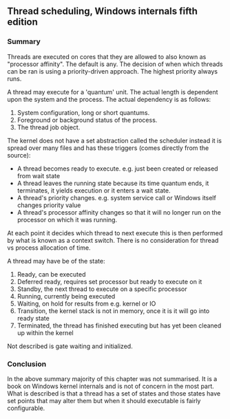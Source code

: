 ## Thread scheduling, Windows internals fifth edition
### Summary

Threads are executed on cores that they are allowed to also known as "processor affinity". The default is any.
The decision of when which threads can be ran is using a priority-driven approach. The highest priority always runs.

A thread may execute for a 'quantum' unit. The actual length is dependent upon the system and the process.
The actual dependency is as follows:

1. System configuration, long or short quantums.
2. Foreground or background status of the process.
3. The thread job object.

The kernel does not have a set abstraction called the scheduler instead it is spread over many files and has these triggers (comes directly from the source):

- A thread becomes ready to execute.
  e.g. just been created or released from wait state
- A thread leaves the running state because its time quantum ends, it terminates, it yields execution or it enters a wait state.
- A thread's priority changes.
  e.g. system service call or Windows itself changes priority value
- A thread's processor affinity changes so that it will no longer run on the processor on which it was running.

At each point it decides which thread to next execute this is then performed by what is known as a context switch.
There is no consideration for thread vs process allocation of time.

A thread may have be of the state:

1. Ready, can be executed
2. Deferred ready, requires set processor but ready to execute on it
3. Standby, the next thread to execute on a specific processor
4. Running, currently being executed
5. Waiting, on hold for results from e.g. kernel or IO
6. Transition, the kernel stack is not in memory, once it is it will go into ready state
7. Terminated, the thread has finished executing but has yet been cleaned up within the kernel

Not described is gate waiting and initialized.

### Conclusion
In the above summary majority of this chapter was not summarised. It is a book on Windows kernel internals and is not of concern in the most part.
What is described is that a thread has a set of states and those states have set points that may alter them but when it should executable is fairly configurable.